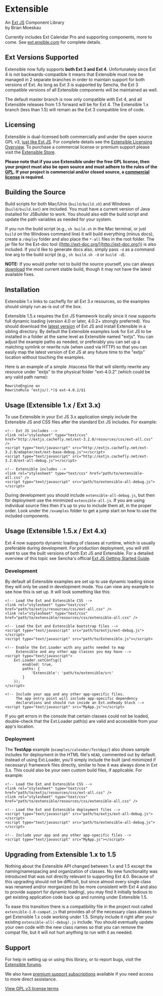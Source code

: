 # Extensible

An [Ext JS](http://www.sencha.com/products/extjs) Component Library  
by Brian Moeskau

Currently includes Ext Calendar Pro and supporting components, more to come. See [ext.ensible.com](http://ext.ensible.com/) for complete details.

## Ext Versions Supported

Extensible now fully supports **both Ext 3 and Ext 4**. Unfortunately since Ext 4 is not backwards-compatible it means that Extensible must now be managed in 2 separate branches in order to maintain support for both versions of Ext. As long as Ext 3 is supported by Sencha, the Ext 3 compatible versions of all Extensible components will be maintained as well.

The default master branch is now only compatible with Ext 4, and all Extensible releases from 1.5 forward will be for Ext 4. The Extensible 1.x branch (less than 1.5) will remain as the Ext 3 compatible line of code.

## Licensing

Extensible is dual-licensed both commercially and under the open source GPL v3, [just like Ext JS](http://www.sencha.com/company/dual.php). For complete details see the [Extensible Licensing Overview](http://ext.ensible.com/products/licensing/). To purchase a commercial license or premium support please visit the [Extensible Store](http://ext.ensible.com/store/).

**Please note that if you use Extensible under the free GPL license, then your project must also be open source and must adhere to the rules of the [GPL](http://ext.ensible.com/products/gpl-v3.txt). If your project is commercial and/or closed source, a [commercial license](http://ext.ensible.com/store/) is required.**

## Building the Source

Build scripts for both Mac/Unix (`build/build.sh`) and Windows (`build/build.bat`) are included.  You must have a current version of Java installed for JSBuilder to work.  You should also edit the build script and update the path variables as needed for your system.

If you run the build script (e.g., `sh build.sh` in the Mac terminal, or just `build` on the Windows command line) it will build everything (minus docs), create a `/deploy` folder and also place the `*-all` files in the root folder.  The jar file for the Ext-doc tool ([http://ext-doc.org/](http://ext-doc.org/)) is also included.  If you'd like to generate docs also, simply pass `-d` as a command line arg to the build script (e.g., `sh build.sh -d` or `build -d`).

**NOTE:** If you would prefer not to build the source yourself, you can always [download](http://github.com/bmoeskau/Extensible/downloads) the most current stable build, though it may not have the latest available fixes.

## Installation

Extensible 1.x links to cachefly for all Ext 3.x resources, so the examples should simply run as-is out of the box.

Extensible 1.5.x requires the Ext JS framework locally since it now supports full dynamic loading (version 4.0 or later, 4.0.2+ strongly preferred). You should download the [latest version](http://www.sencha.com/products/js/download.php) of Ext JS and install Extensible in a sibling directory. By default the Extensible examples look for Ext JS to be installed in a folder at the same level as Extensible named "extjs". You can adjust the example paths as needed, or preferably you can set up a matching symlink or rewrite rule (when used via HTTP) so that you can easily map the latest version of Ext JS at any future time to the "extjs" location without touching the examples.

Here is an example of a simple .htaccess file that will silently rewrite any resource under "extjs" to the physical folder "ext-4.0.2" (which could be any valid path name):

	RewriteEngine on
	RewriteRule ^extjs/(.*)$ ext-4.0.2/$1

## Usage (Extensible 1.x / Ext 3.x)

To use Extensible in your Ext JS 3.x application simply include the Extensible JS and CSS files after the standard Ext JS includes. For example:

    <!-- Ext JS includes -->
    <link rel="stylesheet" type="text/css" href="http://extjs.cachefly.net/ext-3.2.0/resources/css/ext-all.css" />
    <script type="text/javascript" src="http://extjs.cachefly.net/ext-3.2.0/adapter/ext/ext-base-debug.js"></script>
    <script type="text/javascript" src="http://extjs.cachefly.net/ext-3.2.0/ext-all-debug.js"></script>

    <!-- Extensible includes -->
    <link rel="stylesheet" type="text/css" href="path/to/extensible-all.css" />
    <script type="text/javascript" src="path/to/extensible-all-debug.js"></script>

During development you should include `extensible-all-debug.js`, but then for deployment use the minimized `extensible-all.js`.  If you are using individual source files then it's up to you to include them all, in the proper order. Look under the `/examples` folder to get a jump start on how to use the included components.

## Usage (Extensible 1.5.x / Ext 4.x)

Ext 4 now supports dynamic loading of classes at runtime, which is usually preferable during development. For production deployment, you will still want to use the built versions of both Ext JS and Extensible. For a detailed overview of this topic see Sencha's official [Ext JS Getting Started Guide](http://docs.sencha.com/ext-js/4-0/#/guide/getting_started).

### Development

By default all Extensible examples are set up to use dynamic loading since they will only be used in development mode. You can view any example to see how this is set up. It will look something like this:

    <!-- Load the Ext and Extensible CSS -->
    <link rel="stylesheet" type="text/css" href="path/to/extjs/resources/css/ext-all.css" />
    <link rel="stylesheet" type="text/css" href="path/to/extensible/resources/css/extensible-all.css" />

    <!-- Load the Ext and Extensible bootstrap files -->
    <script type="text/javascript" src="path/to/extjs/ext-debug.js"></script>
    <script type="text/javascript" src="path/to/Extensible.js"></script>

    <!-- Enable the Ext.Loader with any paths needed to map 
         Extensible and any other app classes you may have -->
    <script type="text/javascript">
        Ext.Loader.setConfig({
            enabled: true,
            paths: {
                'Extensible': 'path/to/extensible/src'
            }
        });
    </script>

    <!-- Include your app and any other app-specific files.
         The app entry point will include app-specific dependency 
         declarations and should run inside an Ext.onReady block -->
    <script type="text/javascript" src="MyApp.js"></script>

If you get errors in the console that certain classes could not be loaded, double-check that the Ext.Loader path(s) are valid and accessible from your app's location.

### Deployment

The **TestApp** example (`examples/calendar/TestApp/`) also shows sample includes for deployment in the HTML file's `HEAD`, commented out by default. Instead of using Ext.Loader, you'll simply include the built (and minimized if necessary) framework files directly, similar to how it was always done in Ext 3.x. This could also be your own custom build files, if applicable. For example:

    <!-- Load the Ext and Extensible CSS -->
    <link rel="stylesheet" type="text/css" href="path/to/extjs/resources/css/ext-all.css" />
    <link rel="stylesheet" type="text/css" href="path/to/extensible/resources/css/extensible-all.css" />

    <!-- Load the Ext and Extensible deployment files -->
    <script type="text/javascript" src="path/to/extjs/ext-all-debug.js"></script>
    <script type="text/javascript" src="path/to/extensible-all-debug.js"></script>

    <!-- Include your app and any other app-specific files -->
    <script type="text/javascript" src="MyApp.js"></script>

## Upgrading from Extensible 1.x to 1.5

Nothing about the Extensible API changed between 1.x and 1.5 except the naming/namespacing and organization of classes. No new functionality was introduced that was not directly relevant to supporting Ext 4.0. Because of this upgrading should not be difficult, but since almost every single class was renamed and/or reorganized (to be more consistent with Ext 4 and also to provide support for dynamic loading), you may find it initially tedious to get existing application code back up and running under Extensible 1.5.

To ease this transition there is a compatibility file in the project root called `extensible-1.0-compat.js` that provides all of the necessary class aliases to get Extensible 1.x code working under 1.5. Simply include it right after your existing `extensible-all(-debug).js` include. You should eventually update your own code with the new class names so that you can remove the compat file, but it will not hurt anything to run with it as needed.

## Support

For help in setting up or using this library, or to report bugs, visit the [Extensible forums](http://ext.ensible.com/forum/).

We also have [premium support subscriptions](http://ext.ensible.com/store/) available if you need access to more direct assistance.

[View GPL v3 license terms](gpl-v3.txt)